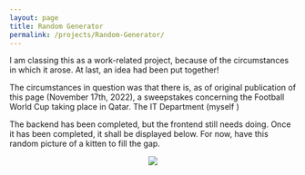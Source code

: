 ```yaml
---
layout: page
title: Random Generator
permalink: /projects/Random-Generator/
---
```


I am classing this as a work-related project, because of the circumstances in which it arose. At last, an idea had been put together!

The circumstances in question was that there is, as of original publication of this page (November 17th, 2022), a sweepstakes concerning the Football World Cup taking place in Qatar. The IT Department (myself )

The backend has been completed, but the frontend still needs doing. Once it has been completed, it shall be displayed below. For now, have this random picture of a kitten to fill the gap.

<center><img src="https://nationaltoday.com/wp-content/uploads/2020/07/Kitten-640x514.jpg"></center>
